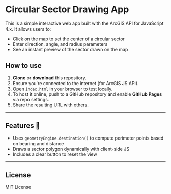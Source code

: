 # Circular Sector Drawing App

This is a simple interactive web app built with the ArcGIS API for JavaScript 4.x. It allows users to:

- Click on the map to set the center of a circular sector
- Enter direction, angle, and radius parameters
- See an instant preview of the sector drawn on the map

## How to use

1. **Clone** or **download** this repository.
2. Ensure you're connected to the internet (for ArcGIS JS API).
3. Open `index.html` in your browser to test locally.
4. To host it online, push to a GitHub repository and enable **GitHub Pages** via repo settings.
5. Share the resulting URL with others.

---

## Features 📐

- Uses `geometryEngine.destination()` to compute perimeter points based on bearing and distance
- Draws a sector polygon dynamically with client-side JS
- Includes a clear button to reset the view

---

## License

MIT License
